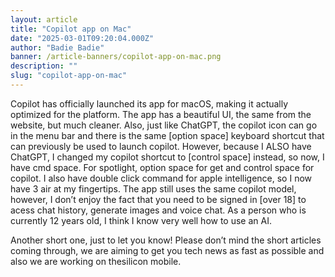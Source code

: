 ```yaml
---
layout: article
title: "Copilot app on Mac"
date: "2025-03-01T09:20:04.000Z"
author: "Badie Badie"
banner: /article-banners/copilot-app-on-mac.png
description: ""
slug: "copilot-app-on-mac"
---
```



Copilot has officially launched its app for macOS, making it actually optimized for the platform. The app has a beautiful UI, the same from the website, but much cleaner. Also, just like ChatGPT, the copilot icon can go in the menu bar and there is the same [option space] keyboard shortcut that can previously be used to launch copilot. However, because I ALSO have ChatGPT, I changed my copilot shortcut to [control space] instead, so now, I have cmd space. For spotlight, option space for get and control space for copilot. I also have double click command for apple intelligence, so I now have 3 air at my fingertips. The app still uses the same copilot model, however, I don’t enjoy the fact that you need to be signed in [over 18] to acess chat history, generate images and voice chat. As a person who is currently 12 years old, I think I know very well how to use an AI. 

Another short one, just to let you know! Please don’t mind the short articles coming through, we are aiming to get you tech news as fast as possible and also we are working on thesilicon mobile.
